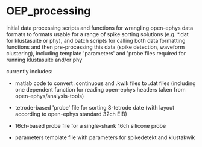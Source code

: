# OEP_processing
initial data processing scripts and functions for wrangling open-ephys data formats to formats usable for a range of spike sorting solutions (e.g. *.dat for klustasuite or phy), and batch scripts for calling both data formatting functions and then pre-processing this data (spike detection, waveform clustering), including template 'parameters' and 'probe'files required for running klustasuite and/or phy 

currently includes:

- matlab code to convert .continuous and .kwik files to .dat files (including one dependent function for reading open-ephys headers taken from open-ephys/analysis-tools)

- tetrode-based 'probe' file for sorting 8-tetrode date (with layout according to open-ephys standard 32ch EIB)

- 16ch-based probe file for a single-shank 16ch silicone probe

- parameters template file with parameters for spikedetekt and klustakwik

